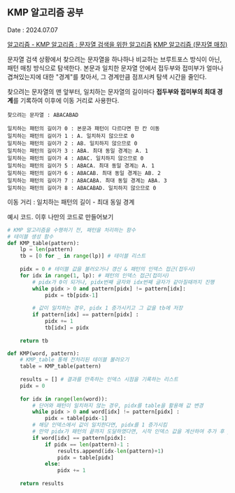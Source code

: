 ## KMP 알고리즘 공부
Date : 2024.07.07

[알고리즘 - KMP 알고리즘 : 문자열 검색을 위한 알고리즘](https://chanhuiseok.github.io/posts/algo-14/)
[KMP 알고리즘 (문자열 매칭)](https://velog.io/@rhdmstj17/KMP-%EC%95%8C%EA%B3%A0%EB%A6%AC%EC%A6%98-python-%EB%AC%B8%EC%9E%90%EC%97%B4-%ED%83%90%EC%83%89-%EA%B0%80%EC%9E%A5-%EC%89%BD%EA%B2%8C-%EC%9D%B4%ED%95%B4%ED%95%B4%EB%B3%B4%EA%B8%B0)

문자열 검색 상황에서 찾으려는 문자열을 하나하나 비교하는 브루트포스 방식이 아닌, 패턴 매칭 방식으로 탐색한다. 본문과 일치한 문자열 안에서 접두부와 접미부가 얼마나 겹쳐있는지에 대한 "경계"를 찾아서, 그 경계만큼 점프시켜 탐색 시간을 줄인다.


찾으려는 문자열의 맨 앞부터, 일치하는 문자열의 길이마다 **접두부와 접미부의 최대 경계**를 기록하여 이후에 이동 거리로 사용한다.
```
찾으려는 문자열 : ABACABAD

일치하는 패턴의 길이가 0 : 본문과 패턴이 다르다면 한 칸 이동
일치하는 패턴의 길이가 1 : A. 일치하지 않으므로 0
일치하는 패턴의 길이가 2 : AB. 일치하지 않으므로 0
일치하는 패턴의 길이가 3 : ABA. 최대 동일 경계는 A. 1
일치하는 패턴의 길이가 4 : ABAC. 일치하지 않으므로 0
일치하는 패턴의 길이가 5 : ABACA. 최대 동일 경계는 A. 1
일치하는 패턴의 길이가 6 : ABACAB. 최대 동일 경계는 AB. 2
일치하는 패턴의 길이가 7 : ABACABA. 최대 동일 경계는 ABA. 3
일치하는 패턴의 길이가 8 : ABACABAD. 일치하지 않으므로 0
```

이동 거리 : 일치하는 패턴의 길이 - 최대 동일 경계


예시 코드. 이후 나만의 코드로 만들어보기
```py
# KMP 알고리즘을 수행하기 전, 패턴을 처리하는 함수
# 테이블 생성 함수
def KMP_table(pattern):
    lp = len(pattern)
    tb = [0 for _ in range(lp)] # 테이블 리스트
    
    pidx = 0 # 테이블 값을 불러오거나 갱신 & 패턴의 인덱스 접근(접두사)
    for idx in range(1, lp): # 패턴의 인덱스 접근(접미사)
        # pidx가 0이 되거나, pidx번째 글자와 idx번째 글자가 같아질때까지 진행
        while pidx > 0 and pattern[pidx] != pattern[idx]:
            pidx = tb[pidx-1]
        
        # 값이 일치하는 경우, pidx 1 증가시키고 그 값을 tb에 저장
        if pattern[idx] == pattern[pidx] :
            pidx += 1
            tb[idx] = pidx
    
    return tb
```

```py
def KMP(word, pattern):
    # KMP_table 통해 전처리된 테이블 불러오기
    table = KMP_table(pattern)
    
    results = [] # 결과를 만족하는 인덱스 시점을 기록하는 리스트
    pidx = 0
    
    for idx in range(len(word)):
        # 단어와 패턴이 일치하지 않는 경우, pidx를 table을 활용해 값 변경
        while pidx > 0 and word[idx] != pattern[pidx] :
            pidx = table[pidx-1]
        # 해당 인덱스에서 값이 일치한다면, pidx를 1 증가시킴
        # 만약 pidx가 패턴의 끝까지 도달하였다면, 시작 인덱스 값을 계산하여 추가 후 pidx 값 table의 인덱스에 접근하여 변경
        if word[idx] == pattern[pidx]:
            if pidx == len(pattern)-1 :
                results.append(idx-len(pattern)+1)
                pidx = table[pidx]
            else:
                pidx += 1
    
    return results
```
